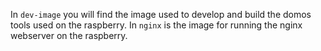 In `dev-image` you will find the image used to develop and build the domos tools used on the raspberry.
In `nginx` is the image for running the nginx webserver on the raspberry.
